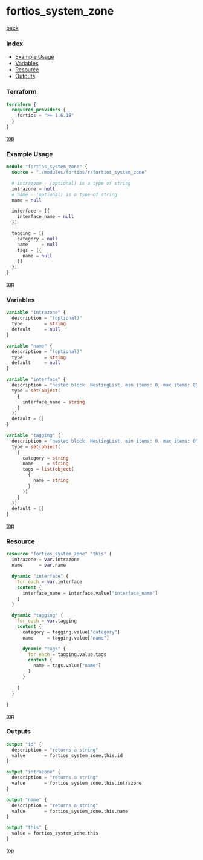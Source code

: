 # fortios_system_zone

[back](../fortios.md)

### Index

- [Example Usage](#example-usage)
- [Variables](#variables)
- [Resource](#resource)
- [Outputs](#outputs)

### Terraform

```terraform
terraform {
  required_providers {
    fortios = ">= 1.6.18"
  }
}
```

[top](#index)

### Example Usage

```terraform
module "fortios_system_zone" {
  source = "./modules/fortios/r/fortios_system_zone"

  # intrazone - (optional) is a type of string
  intrazone = null
  # name - (optional) is a type of string
  name = null

  interface = [{
    interface_name = null
  }]

  tagging = [{
    category = null
    name     = null
    tags = [{
      name = null
    }]
  }]
}
```

[top](#index)

### Variables

```terraform
variable "intrazone" {
  description = "(optional)"
  type        = string
  default     = null
}

variable "name" {
  description = "(optional)"
  type        = string
  default     = null
}

variable "interface" {
  description = "nested block: NestingList, min items: 0, max items: 0"
  type = set(object(
    {
      interface_name = string
    }
  ))
  default = []
}

variable "tagging" {
  description = "nested block: NestingList, min items: 0, max items: 0"
  type = set(object(
    {
      category = string
      name     = string
      tags = list(object(
        {
          name = string
        }
      ))
    }
  ))
  default = []
}
```

[top](#index)

### Resource

```terraform
resource "fortios_system_zone" "this" {
  intrazone = var.intrazone
  name      = var.name

  dynamic "interface" {
    for_each = var.interface
    content {
      interface_name = interface.value["interface_name"]
    }
  }

  dynamic "tagging" {
    for_each = var.tagging
    content {
      category = tagging.value["category"]
      name     = tagging.value["name"]

      dynamic "tags" {
        for_each = tagging.value.tags
        content {
          name = tags.value["name"]
        }
      }

    }
  }

}
```

[top](#index)

### Outputs

```terraform
output "id" {
  description = "returns a string"
  value       = fortios_system_zone.this.id
}

output "intrazone" {
  description = "returns a string"
  value       = fortios_system_zone.this.intrazone
}

output "name" {
  description = "returns a string"
  value       = fortios_system_zone.this.name
}

output "this" {
  value = fortios_system_zone.this
}
```

[top](#index)